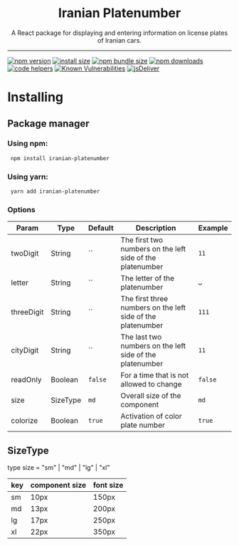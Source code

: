 <div align="center">
	<h1 align="center">Iranian Platenumber</h1>
	<p align="center">A React package for displaying and entering information on license plates of Iranian cars.</p>
</div>
<hr />

[![npm version](https://img.shields.io/npm/v/iranian-platenumber.svg?style=flat-square)](https://www.npmjs.org/package/iranian-platenumber)
[![install size](https://img.shields.io/badge/dynamic/json?url=https://packagephobia.com/v2/api.json?p=iranian-platenumber&query=$.install.pretty&label=install%20size&style=flat-square)](https://packagephobia.now.sh/result?p=iranian-platenumber)
[![npm bundle size](https://img.shields.io/bundlephobia/minzip/iranian-platenumber?style=flat-square)](https://bundlephobia.com/package/iranian-platenumber@latest)
[![npm downloads](https://img.shields.io/npm/dm/iranian-platenumber.svg?style=flat-square)](https://npm-stat.com/charts.html?package=iranian-platenumber)
[![code helpers](https://www.codetriage.com/rezzaaeinekar/iranian-platenumber/badges/users.svg)](https://www.codetriage.com/iranian-platenumber/iranian-platenumber)
[![Known Vulnerabilities](https://snyk.io/test/npm/iranian-platenumber/badge.svg)](https://snyk.io/test/npm/iranian-platenumber)
[![jsDeliver](https://data.jsdelivr.com/v1/package/npm/iranian-platenumber/badge)](https://www.jsdelivr.com/package/npm/iranian-platenumber)

# Installing

## Package manager

### Using npm:

```bash
 npm install iranian-platenumber
```

### Using yarn:

```bash
 yarn add iranian-platenumber
```

### Options

| Param      | Type     | Default | Description                                                 | Example |
| ---------- | -------- | ------- | ----------------------------------------------------------- | ------- |
| twoDigit   | String   | ``      | The first two numbers on the left side of the platenumber   | `11`    |
| letter     | String   | ``      | The letter of the platenumber                               | `ب`     |
| threeDigit | String   | ``      | The first three numbers on the left side of the platenumber | `111`   |
| cityDigit  | String   | ``      | The last two numbers on the left side of the platenumber    | `11`    |
| readOnly   | Boolean  | `false` | For a time that is not allowed to change                    | `false` |
| size       | SizeType | `md`    | Overall size of the component                               | `md`    |
| colorize   | Boolean  | `true`  | Activation of color plate number                            | `true`  |

## SizeType

type size = "sm" | "md" | "lg" | "xl"

| key | component size | font size |
| --- | -------------- | --------- |
| sm  | 10px           | 150px     |
| md  | 13px           | 200px     |
| lg  | 17px           | 250px     |
| xl  | 22px           | 350px     |
